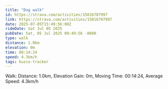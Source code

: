 ```yaml
---
title: "Dog walk"
id: https://strava.com/activities/15016787997
link: https://strava.com/activities/15016787997
date: 2025-07-05T15:49:56:00Z
rideDate: Sat Jul 05 2025
pubDate: Sat, 05 Jul 2025 09:49:56 -0600
type: walk
distance: 1.0km
elevation: 0m
time: 00:14:24
speed: 4.3km/h
tags: kuzco-tracker
---
```

Walk: Distance: 1.0km, Elevation Gain: 0m, Moving Time: 00:14:24, Average Speed: 4.3km/h